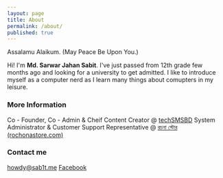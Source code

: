 ```yaml
---
layout: page
title: About
permalink: /about/
published: true
---
```

Assalamu Alaikum. (May Peace Be Upon You.)

Hi! I'm **Md. Sarwar Jahan Sabit**. I've just passed from 12th grade few months ago and looking for a university to get admitted. I like to introduce myself as a computer nerd as I learn many things about comupters in my leisure.

### More Information

Co - Founder, Co - Admin & Cheif Content Creator @ [techSMSBD](https://www.techsmsbd.com "techSMSBD বাংলা")
System Administrator & Customer Support Representative @ [রচনা স্টোর (rochonastore.com)](https://www.rochonastore.com "রচনা স্টোর")

### Contact me

<i class="fa fa-envelope" aria-hidden="true"></i> [howdy@sab1t.me](mailto:howdy@sab1t.me)
<i class="fa fa-facebook" aria-hidden="true"></i> [Facebook](https://facebook.com/mdsarwarjahan.sabit "Facebook")